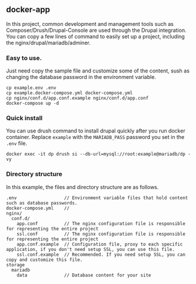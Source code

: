 ## docker-app
In this project, common development and management tools such as Composer/Drush/Drupal-Console are used through the Drupal integration. You can copy a few lines of command to easily set up a project, including the nginx/drupal/mariadb/adminer.

### Easy to use.
Just need copy the sample file and customize some of the content, sush as changing the database password in the environment variable.
```
cp example.env .env  
cp example.docker-compose.yml docker-compose.yml  
cp nginx/conf.d/app.conf.example nginx/conf.d/app.conf  
docker-compose up -d  
```

### Quick install
You can use drush command to install drupal quickly after you run docker container.
Replace `example` with the `MARIADB_PASS` password you set in the `.env` file.
```
docker exec -it dp drush si --db-url=mysql://root:example@mariadb/dp -vy
```

### Directory structure
In this example, the files and directory structure are as follows.
```
.env                  // Environment variable files that hold content such as database passwords.
docker-compose.yml    // 
nginx/
  conf.d/
    app.conf          // The nginx configuration file is responsible for representing the entire project
    ssl.conf          // The nginx configuration file is responsible for representing the entire project
    app.conf.example  // Configuration file, proxy to each specific application, if you don't need setup SSL, you can use this file.
    ssl.conf.example  // Recommended. If you need setup SSL, you can copy and customize this file.
storage
  mariadb
    data              // Database content for your site
```
